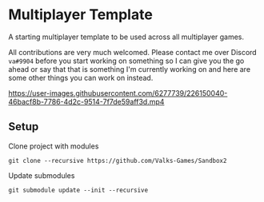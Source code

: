 # Multiplayer Template
A starting multiplayer template to be used across all multiplayer games.

All contributions are very much welcomed. Please contact me over Discord `va#9904` before you start working on something so I can give you the go ahead or say that that is something I'm currently working on and here are some other things you can work on instead.

https://user-images.githubusercontent.com/6277739/226150040-46bacf8b-7786-4d2c-9514-7f7de59aff3d.mp4

## Setup
Clone project with modules
```
git clone --recursive https://github.com/Valks-Games/Sandbox2
```

Update submodules
```
git submodule update --init --recursive
```
